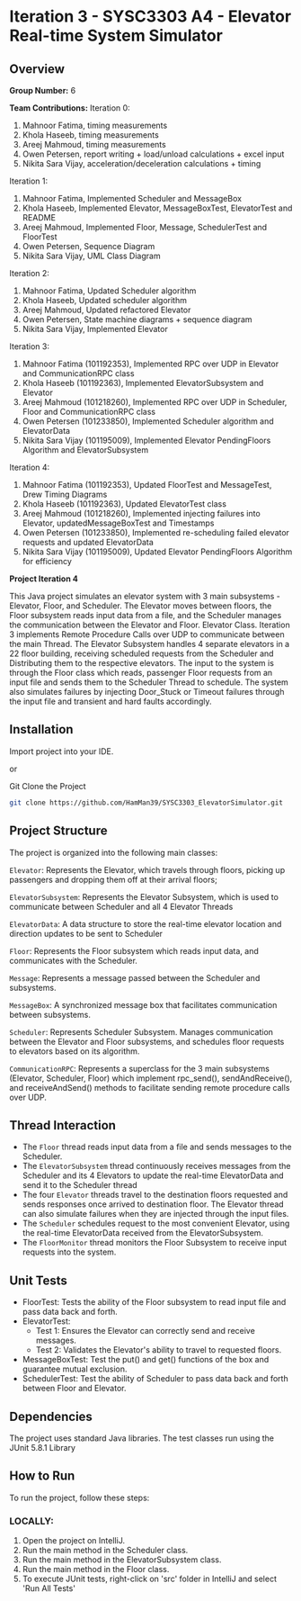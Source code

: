 
# Iteration 3 - SYSC3303 A4 - Elevator Real-time System Simulator
## Overview
**Group Number:** 6

**Team Contributions:**
Iteration 0:
1. Mahnoor Fatima, timing measurements
2. Khola Haseeb, timing measurements
3. Areej Mahmoud, timing measurements
4. Owen Petersen, report writing + load/unload calculations + excel input
5. Nikita Sara Vijay, acceleration/deceleration calculations + timing

Iteration 1:
1. Mahnoor Fatima, Implemented Scheduler and MessageBox
2. Khola Haseeb, Implemented Elevator, MessageBoxTest, ElevatorTest and README
3. Areej Mahmoud, Implemented Floor, Message, SchedulerTest and FloorTest
4. Owen Petersen, Sequence Diagram
5. Nikita Sara Vijay, UML Class Diagram

Iteration 2:
1. Mahnoor Fatima, Updated Scheduler algorithm
2. Khola Haseeb, Updated scheduler algorithm
3. Areej Mahmoud, Updated refactored Elevator
4. Owen Petersen, State machine diagrams + sequence diagram
5. Nikita Sara Vijay, Implemented Elevator

Iteration 3:
1. Mahnoor Fatima (101192353), Implemented RPC over UDP in Elevator and CommunicationRPC class
2. Khola Haseeb (101192363), Implemented ElevatorSubsystem and Elevator
3. Areej Mahmoud (101218260), Implemented RPC over UDP in Scheduler, Floor and CommunicationRPC class
4. Owen Petersen (101233850),  Implemented Scheduler algorithm and ElevatorData
5. Nikita Sara Vijay (101195009), Implemented Elevator PendingFloors Algorithm and ElevatorSubsystem

Iteration 4:
1. Mahnoor Fatima (101192353), Updated FloorTest and MessageTest, Drew Timing Diagrams
2. Khola Haseeb (101192363), Updated ElevatorTest class 
3. Areej Mahmoud (101218260), Implemented injecting failures into Elevator, updatedMessageBoxTest and Timestamps
4. Owen Petersen (101233850),  Implemented re-scheduling failed elevator requests and updated ElevatorData
5. Nikita Sara Vijay (101195009), Updated Elevator PendingFloors Algorithm for efficiency

**Project Iteration 4**

This Java project simulates an elevator system with 3 main subsystems - Elevator, Floor, and Scheduler. The Elevator moves between floors, the Floor subsystem reads input data from a file, and the Scheduler manages the communication between the Elevator and Floor.
Elevator  Class. Iteration 3 implements Remote Procedure Calls over UDP to communicate between the main Thread. The Elevator Subsystem handles 4 separate elevators in a 22 floor building, receiving scheduled requests from 
the Scheduler and Distributing them to the respective elevators. The input to the system is through the Floor class which reads, passenger Floor requests from an input file
and sends them to the Scheduler Thread to schedule. The system also simulates failures
by injecting Door_Stuck or Timeout failures through the input file and transient and hard faults accordingly.

## Installation

Import project into your IDE.

or

Git Clone the Project

```bash
git clone https://github.com/HamMan39/SYSC3303_ElevatorSimulator.git
```
## Project Structure

The project is organized into the following main classes:

`Elevator`: Represents the Elevator, which travels through floors, picking up passengers and dropping them off at their arrival floors; 

`ElevatorSubsystem`: Represents the Elevator Subsystem, which is used to communicate between Scheduler and all 4 Elevator Threads

`ElevatorData`: A data structure to store the real-time elevator location and direction updates to be sent to Scheduler

`Floor`: Represents the Floor subsystem which reads input data, and communicates with the Scheduler.

`Message`: Represents a message passed between the Scheduler and subsystems.

`MessageBox`: A synchronized message box that facilitates communication between subsystems.

`Scheduler`: Represents Scheduler Subsystem. Manages communication between the Elevator and Floor subsystems, and schedules floor requests to elevators based on its algorithm.

`CommunicationRPC`: Represents a superclass for the 3 main subsystems (Elevator, Scheduler, Floor) 
which implement rpc_send(), sendAndReceive(), and receiveAndSend() methods to facilitate
sending remote procedure calls over UDP.


## Thread Interaction
- The `Floor` thread reads input data from a file and sends messages to the Scheduler.
- The `ElevatorSubsystem` thread continuously receives messages from the Scheduler and its 4 Elevators to update the real-time ElevatorData and 
send it to the Scheduler thread
- The four `Elevator` threads travel to the destination floors requested and sends responses once arrived to destination floor.
The Elevator thread can also simulate failures when they are injected through the input files.
- The `Scheduler` schedules request to the most convenient Elevator, using the real-time ElevatorData received from the ElevatorSubsystem.
- The `FloorMonitor` thread monitors the Floor Subsystem to receive input requests into the system.

## Unit Tests
- FloorTest: Tests the ability of the Floor subsystem to read input file and
pass data back and forth.
- ElevatorTest: 
  - Test 1: Ensures the Elevator can correctly send and receive messages.
  - Test 2: Validates the Elevator's ability to travel to requested floors.
- MessageBoxTest: Test the put() and get() functions of the box and guarantee mutual exclusion.
- SchedulerTest: Test the ability of Scheduler to pass data back and forth between Floor and Elevator.

## Dependencies

The project uses standard Java libraries. The test classes run using the JUnit 5.8.1 Library

## How to Run
To run the project, follow these steps:

### LOCALLY:
1. Open the project on IntelliJ.
2. Run the main method in the Scheduler class.
2. Run the main method in the ElevatorSubsystem class.
3. Run the main method in the Floor class.
4. To execute JUnit tests, right-click on 'src' folder in IntelliJ and select 'Run All Tests'